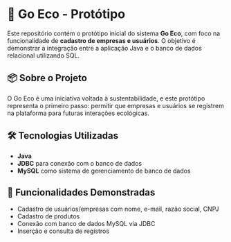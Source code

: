# 🌱 Go Eco - Protótipo 

Este repositório contém o protótipo inicial do sistema **Go Eco**, com foco na funcionalidade de **cadastro de empresas e usuários**. O objetivo é demonstrar a integração entre a aplicação Java e o banco de dados relacional utilizando SQL.

## 📦 Sobre o Projeto

O Go Eco é uma iniciativa voltada à sustentabilidade, e este protótipo representa o primeiro passo: permitir que empresas e usuários se registrem na plataforma para futuras interações ecológicas.

## 🛠️ Tecnologias Utilizadas

- **Java** 
- **JDBC** para conexão com o banco de dados
- **MySQL** como sistema de gerenciamento de banco de dados


## 🧪 Funcionalidades Demonstradas

- Cadastro de usuários/empresas com nome, e-mail, razão social, CNPJ
- Cadastro de produtos
- Conexão com banco de dados MySQL via JDBC
- Inserção e consulta de registros









